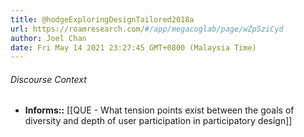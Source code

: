 ```yaml
---
title: @hodgeExploringDesignTailored2018a
url: https://roamresearch.com/#/app/megacoglab/page/wZpSziCyd
author: Joel Chan
date: Fri May 14 2021 23:27:45 GMT+0800 (Malaysia Time)
---
```




###### Discourse Context

- **Informs::** [[QUE - What tension points exist between the goals of diversity and depth of user participation in participatory design]]
